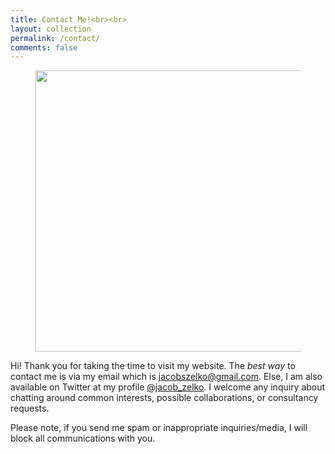 ```yaml
---
title: Contact Me!<br><br>
layout: collection
permalink: /contact/
comments: false
---
```


<figure class="align-center">
  <img src="{{ '/assets/thanks_page/snoopy.jpg' | absolute_url }}" alt="" height="450" width="450">
</figure>

Hi!
Thank you for taking the time to visit my website. 
The _best way_ to contact me is via my email which is [jacobszelko@gmail.com](mailto:jacobszelko@gmail).
Else, I am also available on Twitter at my profile [@jacob_zelko](https://twitter.com/jacob_zelko).
I welcome any inquiry about chatting around common interests, possible collaborations, or consultancy requests.

Please note, if you send me spam or inappropriate inquiries/media, I will block all communications with you. 

